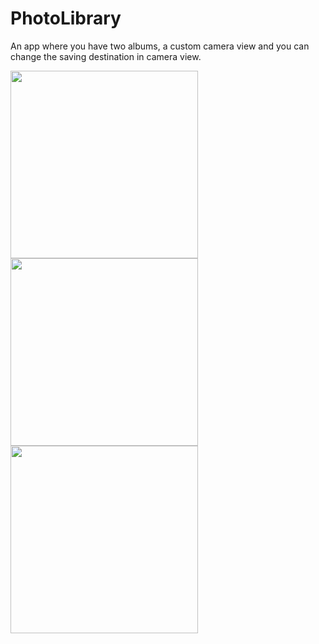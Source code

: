 # PhotoLibrary

An app where you have two albums, a custom camera view and you can change the saving destination in camera view.

<img src="https://user-images.githubusercontent.com/75501963/125633152-1e77381a-78c5-429b-83ba-1eca94b058ab.PNG" height="300"> <img src="https://user-images.githubusercontent.com/75501963/125633160-ccac2df0-3f85-4efc-b837-f25380100763.PNG" height="300"> <img src="https://user-images.githubusercontent.com/75501963/125633170-95dc9a8b-05ae-433e-9621-ad3dde91a1b6.PNG" height="300">

